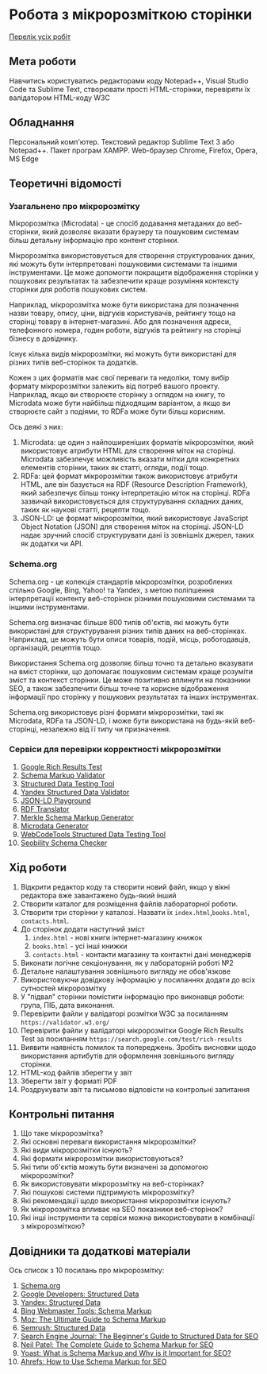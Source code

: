 # Робота з мікророзміткою сторінки

[Перелік усіх робіт](README.md)

## Мета роботи

Навчитись користуватись редакторами коду Notepad++, Visual Studio Code та Sublime Text, створювати прості HTML-сторінки, перевіряти їх валідатором HTML-коду W3C

## Обладнання

Персональний комп'ютер. Текстовий редактор Sublime Text 3 або Notepad++. Пакет програм XAMPP. Web-браузер Chrome, Firefox, Opera, MS Edge

## Теоретичні відомості

### Узагальнено про мікророзмітку

Мікророзмітка (Microdata) - це спосіб додавання метаданих до веб-сторінки, який дозволяє вказати браузеру та пошуковим системам більш детальну інформацію про контент сторінки.

Мікророзмітка використовується для створення структурованих даних, які можуть бути інтерпретовані пошуковими системами та іншими інструментами. Це може допомогти покращити відображення сторінки у пошукових результатах та забезпечити краще розуміння контексту сторінки для роботів пошукових систем.

Наприклад, мікророзмітка може бути використана для позначення назви товару, опису, ціни, відгуків користувачів, рейтингу тощо на сторінці товару в інтернет-магазині. Або для позначення адреси, телефонного номера, годин роботи, відгуків та рейтингу на сторінці бізнесу в довіднику.

Існує кілька видів мікророзмітки, які можуть бути використані для різних типів веб-сторінок та додатків.

Кожен з цих форматів має свої переваги та недоліки, тому вибір формату мікророзмітки залежить від потреб вашого проекту. Наприклад, якщо ви створюєте сторінку з оглядом на книгу, то Microdata може бути найбільш підходящим варіантом, а якщо ви створюєте сайт з подіями, то RDFa може бути більш корисним. 

Ось деякі з них:

1. Microdata: це один з найпоширеніших форматів мікророзмітки, який використовує атрибути HTML для створення міток на сторінці. Microdata забезпечує можливість вказати мітки для конкретних елементів сторінки, таких як статті, огляди, події тощо.
2. RDFa: цей формат мікророзмітки також використовує атрибути HTML, але він базується на RDF (Resource Description Framework), який забезпечує більш тонку інтерпретацію міток на сторінці. RDFa зазвичай використовується для структурування складних даних, таких як наукові статті, рецепти тощо.
3. JSON-LD: це формат мікророзмітки, який використовує JavaScript Object Notation (JSON) для створення міток на сторінці. JSON-LD надає зручний спосіб структурувати дані із зовнішніх джерел, таких як додатки чи API.

### Schema.org

Schema.org - це колекція стандартів мікророзмітки, розроблених спільно Google, Bing, Yahoo! та Yandex, з метою поліпшення інтерпретації контенту веб-сторінок різними пошуковими системами та іншими інструментами.

Schema.org визначає більше 800 типів об'єктів, які можуть бути використані для структурування різних типів даних на веб-сторінках. Наприклад, це можуть бути описи товарів, подій, місць, роботодавців, організацій, рецептів тощо.

Використання Schema.org дозволяє більш точно та детально вказувати на вміст сторінки, що допомагає пошуковим системам краще розуміти зміст та контекст сторінки. Це може позитивно вплинути на показники SEO, а також забезпечити більш точне та корисне відображення інформації про сторінку у пошукових результатах та інших інструментах.

Schema.org використовує різні формати мікророзмітки, такі як Microdata, RDFa та JSON-LD, і може бути використана на будь-якій веб-сторінці, незалежно від її типу чи призначення.

### Сервіси для перевірки корректності мікророзмітки

1. [Google Rich Results Test](https://search.google.com/test/rich-results)
2. [Schema Markup Validator](https://www.schemacheck.io/)
3. [Structured Data Testing Tool](https://search.google.com/structured-data/testing-tool/)
4. [Yandex Structured Data Validator](https://webmaster.yandex.com/tools/microtest/)
5. [JSON-LD Playground](https://jsonld.com/)
6. [RDF Translator](http://rdf-translator.appspot.com/)
7. [Merkle Schema Markup Generator](https://www.merkleseo.com/schema-markup-generator/)
8. [Microdata Generator](https://microdatagenerator.org/)
9. [WebCodeTools Structured Data Testing Tool](https://www.webcodetools.com/structured-data-testing-tool)
10. [Seobility Schema Checker](https://www.seobility.net/en/seo-check/schema-checker/)

## Хід роботи

1.  Відкрити редактор коду та створити новий файл, якщо у вікні редактора вже завантажено будь-який інший
2.  Створити каталог для розміщення файлів лабораторної роботи.
3.  Створити три сторінки у каталозі. Назвати їх `index.html`,`books.html`, `contacts.html`.
4.  До сторінок додати наступний зміст
    1.  `index.html` - нові книги інтернет-магазину книжок
    2.  `books.html` - усі інші книжки
    3.  `contacts.html` - контакти магазину та контактні дані менеджерів
5.  Виконати логічне секціонування, як у лабораторній роботі №2
6.  Детальне налаштування зовнішнього вигляду не обов'язкове
7.  Використовуючи довідкову інформацію у посиланнях додати до всіх сутностей мікророзмітку
8.  У "підвал" сторінки помістити інформацію про виконавця роботи: група, ПІБ, дата виконання.
9.   Перевірити файли у валідаторі розмітки W3C за посиланням `https://validator.w3.org/`
10.  Перевірити файли у валідаторі мікророзмітки Google Rich Results Test за посиланням `https://search.google.com/test/rich-results`
11.  Виявити наявність помилок та попереджень. Зробіть висновки щодо використання артибутів для оформлення зовнішнього вигляду сторінки.
12.  HTML-код файлів зберегти у звіт
13.  Зберегти звіт у форматі PDF
14.  Роздрукувати звіт та письмово відповісти на контрольні запитання

## Контрольні питання

1. Що таке мікророзмітка?
2. Які основні переваги використання мікророзмітки?
3. Які види мікророзмітки існують?
4. Які формати мікророзмітки використовуються?
5. Які типи об'єктів можуть бути визначені за допомогою мікророзмітки?
6. Як використовувати мікророзмітку на веб-сторінках?
7. Які пошукові системи підтримують мікророзмітку?
8. Які рекомендації щодо використання мікророзмітки існують?
9. Як мікророзмітка впливає на SEO показники веб-сторінок?
10. Які інші інструменти та сервіси можна використовувати в комбінації з мікророзміткою?

## Довідники та додаткові матеріали

Ось список з 10 посилань про мікророзмітку:

1. [Schema.org](https://schema.org/)
2. [Google Developers: Structured Data](https://developers.google.com/search/docs/advanced/structured-data/overview)
3. [Yandex: Structured Data](https://yandex.com/support/webmaster/schema-org/about-schema-org.html)
4. [Bing Webmaster Tools: Schema Markup](https://www.bing.com/webmasters/help/schema-markup-35cdd87f)
5. [Moz: The Ultimate Guide to Schema Markup](https://moz.com/blog/schema-ultimate-guide)
6. [Semrush: Structured Data](https://www.semrush.com/blog/structured-data/)
7. [Search Engine Journal: The Beginner's Guide to Structured Data for SEO](https://www.searchenginejournal.com/structured-data-for-seo/416582/)
8. [Neil Patel: The Complete Guide to Schema Markup for SEO](https://neilpatel.com/blog/schema-markup/)
9. [Yoast: What is Schema Markup and Why is it Important for SEO?](https://yoast.com/what-is-schema/)
10. [Ahrefs: How to Use Schema Markup for SEO](https://ahrefs.com/blog/schema-markup/)
